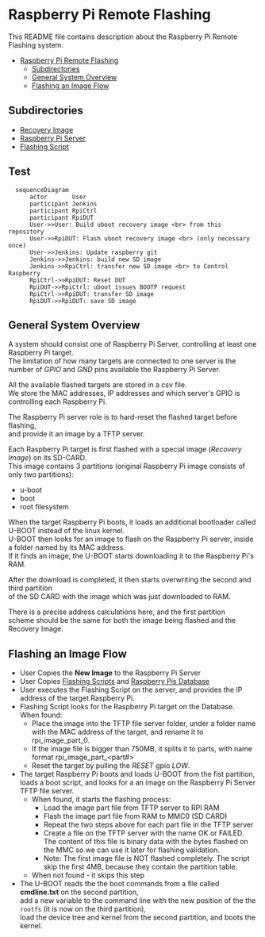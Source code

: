 # Raspberry Pi Remote Flashing

This README file contains description about the Raspberry Pi Remote Flashing system.

- [Raspberry Pi Remote Flashing](#raspberry-pi-remote-flashing)
  - [Subdirectories](#subdirectories)
  - [General System Overview](#general-system-overview)
  - [Flashing an Image Flow](#flashing-an-image-flow)

## Subdirectories

* [Recovery Image](recovery_image)  
* [Raspberry Pi Server](server)  
* [Flashing Script](scripts)  

## Test

```mermaid
  sequenceDiagram
      actor       User
      participant Jenkins
      participant RpiCtrl
      participant RpiDUT
      User->>User: Build uboot recovery image <br> from this repository
      User->>RpiDUT: Flash uboot recovery image <br> (only necessary once)
      User->>Jenkins: Update raspberry git
      Jenkins->>Jenkins: build new SD image
      Jenkins->>RpiCtrl: transfer new SD image <br> to Control Raspberry
      RpiCtrl->>RpiDUT: Reset DUT
      RpiDUT->>RpiCtrl: uboot issues BOOTP request
      RpiCtrl->>RpiDUT: transfer SD image
      RpiDUT->>RpiDUT: save SD image
```

## General System Overview

A system should consist one of Raspberry Pi Server, controlling at least one Raspberry Pi target.  
The limitation of how many targets are connected to one server is the number of *GPIO* and *GND* pins available the Raspberry Pi Server.  
  
All the available flashed targets are stored in a csv file.  
We store the MAC addresses, IP addresses and which server's GPIO is controlling each Raspberry Pi.
  
The Raspberry Pi server role is to hard-reset the flashed target before flashing,  
and provide it an image by a TFTP server.
  
Each Raspberry Pi target is first flashed with a special image (*Recovery Image*) on its SD-CARD.  
This image contains 3 partitions (original Raspberry Pi image consists of only two partitions):  

* u-boot
* boot
* root filesystem

When the target Raspberry Pi boots, it loads an additional bootloader called U-BOOT instead of the linux kernel.  
U-BOOT then looks for an image to flash on the Raspberry Pi server, inside a folder named by its MAC address.  
If it finds an image, the U-BOOT starts downloading it to the Raspberry Pi's RAM.
  
After the download is completed, it then starts overwriting the second and third partition  
of the SD CARD with the image which was just downloaded to RAM.  
  
There is a precise address calculations here, and the first partition  
scheme should be the same for both the image being flashed and the Recovery Image.  

## Flashing an Image Flow

* User Copies the **New Image** to the Raspberry Pi Server  
* User Copies [Flashing Scripts](scripts) and [Raspberry Pis Database](scripts/db)  
* User executes the Flashing Script on the server, and provides the IP address of the target Raspberry Pi.  
* Flashing Script looks for the Raspberry Pi target on the Database.  
  When found:  
  * Place the image into the TFTP file server folder, under a folder name  
    with the MAC address of the target,  and rename it to rpi_image_part_0.
  * If the image file is bigger than 750MB, it splits it to parts, with name format rpi_image_part_<part#>
  * Reset the target by pulling the *RESET* gpio *LOW*.
* The target Raspberry Pi boots and loads U-BOOT from the fist partition,  
  loads a boot script, and looks for a an image on the Raspberry Pi Server TFTP file server.
  * When found, it starts the flashing process:
    * Load the image part file from TFTP server to RPI RAM
    * Flash the image part file from RAM to MMC0 (SD CARD)
    * Repeat the two steps above for each part file in the TFTP server
    * Create a file on the TFTP server with the name OK or FAILED.  
         The content of this file is binary data with the bytes flashed on the MMC so we can use it later for flashing validation.
    * Note: The first image file is NOT flashed completely. The script skip the first 4MB, because they contain the partition table.
  * When not found - it skips this step
* The U-BOOT reads the the boot commands from a file called **cmdline.txt** on the second partition,  
 add a new variable to the command line with the new position of the the `rootfs` (it is now on the third partition),  
 load the device tree and kernel from the second partition, and boots the kernel.
